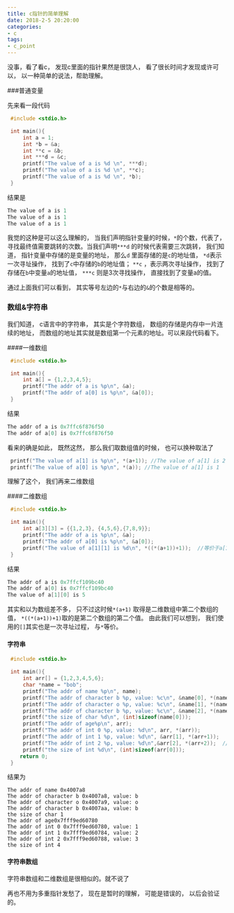 ```yaml
---
title: c指针的简单理解
date: 2018-2-5 20:20:00
categories:
- c
tags:
- c_point
---
```


没事，看了看c， 发现c里面的指针果然是很饶人， 看了很长时间才发现或许可以， 以一种简单的说法，帮助理解。



###普通变量

先来看一段代码

```c
 #include <stdio.h>

 int main(){
     int a = 1;
     int *b = &a;
     int **c = &b;
     int ***d = &c;
     printf("The value of a is %d \n", ***d);
     printf("The value of a is %d \n", **c);
     printf("The value of a is %d \n", *b);
 }
```

结果是

```c
The value of a is 1
The value of a is 1
The value of a is 1
```

我觉的这种是可以这么理解的， 当我们声明指针变量的时候，`*`的个数，代表了，寻找最终值需要跳转的次数。当我们声明`***d` 的时候代表需要三次跳转， 我们知道， 指针变量中存储的是变量的地址， 那么`d` 里面存储的是`c`的地址值， `*d`表示一次寻址操作， 找到了`c`中存储的`b`的地址值；  `**c` ，表示两次寻址操作， 找到了存储在`b`中变量`a`的地址值， `***c` 则是3次寻找操作， 直接找到了变量a的值。

通过上面我们可以看到， 其实等号左边的`*`与右边的`&`的个数是相等的。



### 数组&字符串

我们知道， c语言中的字符串， 其实是个字符数组， 数组的存储是内存中一片连续的地址， 而数组的地址其实就是数组第一个元素的地址。可以来段代码看下。



####一维数组

```c
 #include <stdio.h>

 int main(){
     int a[] = {1,2,3,4,5};
     printf("The addr of a is %p\n", &a);
     printf("The addr of a[0] is %p\n", &a[0]);
 }

```

结果

```c
The addr of a is 0x7ffc6f876f50
The addr of a[0] is 0x7ffc6f876f50
```

看来的确是如此， 既然这然， 那么我们取数组值的时候， 也可以换种取法了

```c
 printf("The value of a[1] is %p\n", *(a+1)); //The value of a[1] is 2
 printf("The value of a[0] is %p\n", *(a)); //The value of a[1] is 1
```

理解了这个， 我们再来二维数组



####二维数组

```c
 #include <stdio.h>

 int main(){
     int a[3][3] = {{1,2,3}, {4,5,6},{7,8,9}};
     printf("The addr of a is %p\n", &a);
     printf("The addr of a[0] is %p\n", &a[0]);
     printf("The value of a[1][1] is %d\n", *((*(a+1))+1));  //等价于a[1][1]
 }
```

  结果

```c
The addr of a is 0x7ffcf109bc40
The addr of a[0] is 0x7ffcf109bc40
The value of a[1][0] is 5
```

其实和以为数组差不多， 只不过这时候`*(a+1)` 取得是二维数组中第二个数组的值， `*((*(a+1))+1)`取的是第二个数组的第二个值。 由此我们可以想到， 我们使用的`[]`其实也是一次寻址过程， 与`*`等价。



#### 字符串

```c
 #include <stdio.h>

 int main(){
     int arr[] = {1,2,3,4,5,6};
     char *name = "bob";
     printf("The addr of name %p\n", name);
     printf("The addr of character b %p, value: %c\n", &name[0], *(name));
     printf("The addr of character o %p, value: %c\n", &name[1], *(name+1));
     printf("The addr of character b %p, value: %c\n", &name[2], *(name+2));
     printf("the size of char %d\n", (int)sizeof(name[0]));
     printf("The addr of age%p\n", arr);
     printf("The addr of int 0 %p, value: %d\n", arr, *(arr));
     printf("The addr of int 1 %p, value: %d\n", &arr[1], *(arr+1));
     printf("The addr of int 2 %p, value: %d\n",&arr[2], *(arr+2));  // *(arr+2)
     printf("the size of int %d\n", (int)sizeof(arr[0]));
    return 0;
 }
```

结果为

```
The addr of name 0x4007a8
The addr of character b 0x4007a8, value: b
The addr of character o 0x4007a9, value: o
The addr of character b 0x4007aa, value: b
the size of char 1
The addr of age0x7fff9ed60780
The addr of int 0 0x7fff9ed60780, value: 1
The addr of int 1 0x7fff9ed60784, value: 2
The addr of int 2 0x7fff9ed60788, value: 3
the size of int 4
```

#### 字符串数组

字符串数组和二维数组是很相似的。就不说了



再也不用为多重指针发愁了， 现在是暂时的理解， 可能是错误的， 以后会验证的。